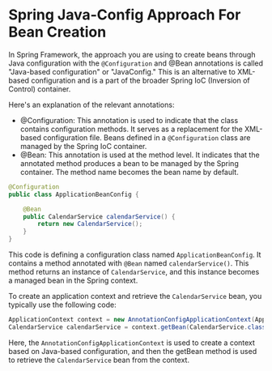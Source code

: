 # Spring Java-Config Approach For Bean Creation
In Spring Framework, the approach you are using to create beans through Java configuration with the `@Configuration` and @Bean annotations is called "Java-based configuration" or "JavaConfig." This is an alternative to XML-based configuration and is a part of the broader Spring IoC (Inversion of Control) container.

Here's an explanation of the relevant annotations:

- @Configuration: This annotation is used to indicate that the class contains configuration methods. It serves as a replacement for the XML-based configuration file. Beans defined in a `@Configuration` class are managed by the Spring IoC container.
- @Bean: This annotation is used at the method level. It indicates that the annotated method produces a bean to be managed by the Spring container. The method name becomes the bean name by default.

```java
@Configuration
public class ApplicationBeanConfig {

    @Bean
    public CalendarService calendarService() {
        return new CalendarService();
    }
}
```
This code is defining a configuration class named `ApplicationBeanConfig`. It contains a method annotated with `@Bean` named `calendarService()`. This method returns an instance of `CalendarService`, and this instance becomes a managed bean in the Spring context.

To create an application context and retrieve the `CalendarService` bean, you typically use the following code:
```java
ApplicationContext context = new AnnotationConfigApplicationContext(ApplicationBeanConfig.class);
CalendarService calendarService = context.getBean(CalendarService.class);
```
Here, the `AnnotationConfigApplicationContext` is used to create a context based on Java-based configuration, and then the getBean method is used to retrieve the `CalendarService` bean from the context.
